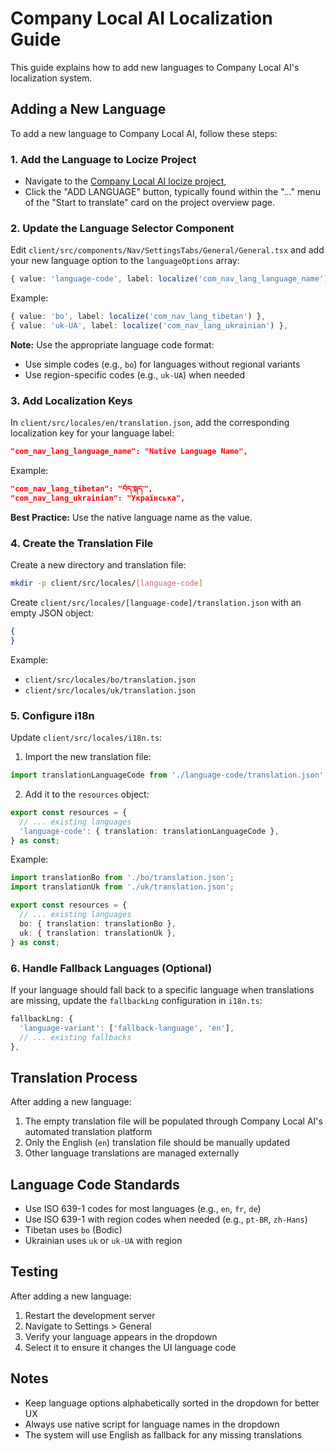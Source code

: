 # Company Local AI Localization Guide

This guide explains how to add new languages to Company Local AI's localization system.

## Adding a New Language

To add a new language to Company Local AI, follow these steps:

### 1. Add the Language to Locize Project

- Navigate to the [Company Local AI locize project](https://www.locize.app/cat/62uyy7c9), 
- Click the "ADD LANGUAGE" button, typically found within the "..." menu of the "Start to translate" card on the project overview page.

### 2. Update the Language Selector Component

Edit `client/src/components/Nav/SettingsTabs/General/General.tsx` and add your new language option to the `languageOptions` array:

```typescript
{ value: 'language-code', label: localize('com_nav_lang_language_name') },
```

Example:
```typescript
{ value: 'bo', label: localize('com_nav_lang_tibetan') },
{ value: 'uk-UA', label: localize('com_nav_lang_ukrainian') },
```

**Note:** Use the appropriate language code format:
- Use simple codes (e.g., `bo`) for languages without regional variants
- Use region-specific codes (e.g., `uk-UA`) when needed

### 3. Add Localization Keys

In `client/src/locales/en/translation.json`, add the corresponding localization key for your language label:

```json
"com_nav_lang_language_name": "Native Language Name",
```

Example:
```json
"com_nav_lang_tibetan": "བོད་སྐད་",
"com_nav_lang_ukrainian": "Українська",
```

**Best Practice:** Use the native language name as the value.

### 4. Create the Translation File

Create a new directory and translation file:

```bash
mkdir -p client/src/locales/[language-code]
```

Create `client/src/locales/[language-code]/translation.json` with an empty JSON object:

```json
{
}
```

Example:
- `client/src/locales/bo/translation.json`
- `client/src/locales/uk/translation.json`

### 5. Configure i18n

Update `client/src/locales/i18n.ts`:

1. Import the new translation file:
```typescript
import translationLanguageCode from './language-code/translation.json';
```

2. Add it to the `resources` object:
```typescript
export const resources = {
  // ... existing languages
  'language-code': { translation: translationLanguageCode },
} as const;
```

Example:
```typescript
import translationBo from './bo/translation.json';
import translationUk from './uk/translation.json';

export const resources = {
  // ... existing languages
  bo: { translation: translationBo },
  uk: { translation: translationUk },
} as const;
```

### 6. Handle Fallback Languages (Optional)

If your language should fall back to a specific language when translations are missing, update the `fallbackLng` configuration in `i18n.ts`:

```typescript
fallbackLng: {
  'language-variant': ['fallback-language', 'en'],
  // ... existing fallbacks
},
```

## Translation Process

After adding a new language:

1. The empty translation file will be populated through Company Local AI's automated translation platform
2. Only the English (`en`) translation file should be manually updated
3. Other language translations are managed externally

## Language Code Standards

- Use ISO 639-1 codes for most languages (e.g., `en`, `fr`, `de`)
- Use ISO 639-1 with region codes when needed (e.g., `pt-BR`, `zh-Hans`)
- Tibetan uses `bo` (Bodic)
- Ukrainian uses `uk` or `uk-UA` with region

## Testing

After adding a new language:

1. Restart the development server
2. Navigate to Settings > General
3. Verify your language appears in the dropdown
4. Select it to ensure it changes the UI language code

## Notes

- Keep language options alphabetically sorted in the dropdown for better UX
- Always use native script for language names in the dropdown
- The system will use English as fallback for any missing translations
